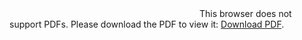 <object data="https://github.com/graiola/cv/blob/master/CV_Gennaro-Raiola.pdf" width="700px" height="700px">
    <embed src="https://github.com/graiola/cv/blob/master/CV_Gennaro-Raiola.pdf">
        This browser does not support PDFs. Please download the PDF to view it: <a href="https://github.com/graiola/cv/blob/master/CV_Gennaro-Raiola.pdf">Download PDF</a>.</p>
    </embed>
</object>
